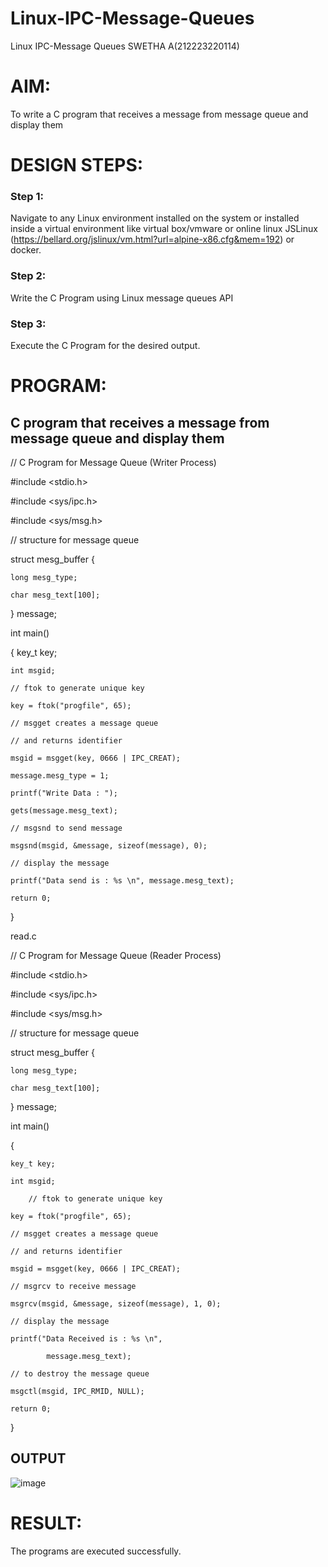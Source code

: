 # Linux-IPC-Message-Queues
Linux IPC-Message Queues
SWETHA A(212223220114)
# AIM:
To write a C program that receives a message from message queue and display them

# DESIGN STEPS:

### Step 1:

Navigate to any Linux environment installed on the system or installed inside a virtual environment like virtual box/vmware or online linux JSLinux (https://bellard.org/jslinux/vm.html?url=alpine-x86.cfg&mem=192) or docker.

### Step 2:

Write the C Program using Linux message queues API 

### Step 3:

Execute the C Program for the desired output. 

# PROGRAM:

## C program that receives a message from message queue and display them

// C Program for Message Queue (Writer Process) 

#include <stdio.h> 

#include <sys/ipc.h> 

#include <sys/msg.h> 

// structure for message queue 

struct mesg_buffer { 

	long mesg_type; 
 
	char mesg_text[100]; 
 
} message; 

int main() 

{ 	key_t key; 

	int msgid;
 
    // ftok to generate unique key 
    
	key = ftok("progfile", 65); 
 
	// msgget creates a message queue 
 
	// and returns identifier 
 
	msgid = msgget(key, 0666 | IPC_CREAT); 
 
	message.mesg_type = 1; 
 
	printf("Write Data : "); 
 
	gets(message.mesg_text); 
 
	// msgsnd to send message 
 
	msgsnd(msgid, &message, sizeof(message), 0); 
 
	// display the message 
 
	printf("Data send is : %s \n", message.mesg_text); 
 
	return 0; 
 
}

 read.c 

 // C Program for Message Queue (Reader Process)
 
#include <stdio.h>

#include <sys/ipc.h>

#include <sys/msg.h>

// structure for message queue

struct mesg_buffer {

	long mesg_type;
 
	char mesg_text[100];
 
} message;

int main()

{

	key_t key;
 
	int msgid;
 
    	// ftok to generate unique key
     
	key = ftok("progfile", 65);
 
	// msgget creates a message queue
 
	// and returns identifier
 
	msgid = msgget(key, 0666 | IPC_CREAT);
 
	// msgrcv to receive message
 
	msgrcv(msgid, &message, sizeof(message), 1, 0);
 
	// display the message
 
	printf("Data Received is : %s \n",
 
			message.mesg_text);

	// to destroy the message queue
 
	msgctl(msgid, IPC_RMID, NULL);
 
	return 0;
 
}

## OUTPUT

![image](https://github.com/aswethaashok/Linux-IPC-Message-Queues/assets/149987410/6156961f-3aa4-4da8-925b-d5038db15034)


# RESULT:
The programs are executed successfully.
